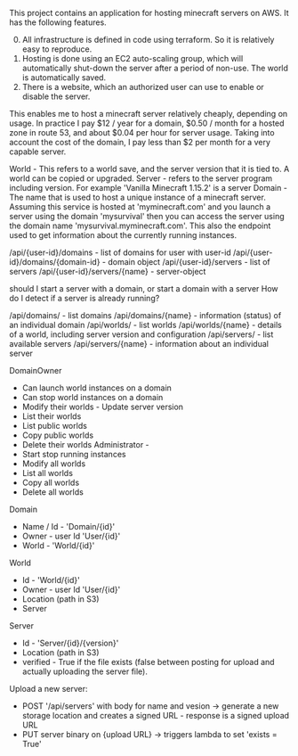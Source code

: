 
This project contains an application for hosting minecraft servers on AWS. It
has the following features.

0. All infrastructure is defined in code using terraform. So it is relatively
   easy to reproduce.
1. Hosting is done using an EC2 auto-scaling group, which will automatically
   shut-down the server after a period of non-use.  The world is automatically
   saved.
2. There is a website, which an authorized user can use to enable or disable
   the server.

This enables me to host a minecraft server relatively cheaply, depending on
usage.  In practice I pay $12 / year for a domain, $0.50 / month for a hosted
zone in route 53, and about $0.04 per hour for server usage.  Taking into
account the cost of the domain, I pay less than $2 per month for a very capable
server.

World - This refers to a world save, and the server version that it is tied to.  A world can be copied or upgraded.
Server - refers to the server program including version. For example 'Vanilla Minecraft 1.15.2' is a server
Domain - The name that is used to host a unique instance of a minecraft server.  Assuming this service is hosted at 'myminecraft.com' and you launch a server using the domain 'mysurvival' then you can access the server using the domain name 'mysurvival.myminecraft.com'.  This also the endpoint used to get information about the currently running instances.


/api/{user-id}/domains - list of domains for user with user-id
/api/{user-id}/domains/{domain-id} - domain object
/api/{user-id}/servers - list of servers
/api/{user-id}/servers/{name} - server-object


should I start a server with a domain, or start a domain with a server
How do I detect if a server is already running?


/api/domains/ - list domains
/api/domains/{name} - information (status) of an individual domain
/api/worlds/ - list worlds
/api/worlds/{name} - details of a world, including server version and configuration
/api/servers/ - list available servers
/api/servers/{name} - information about an individual server



  DomainOwner
   - Can launch world instances on a domain
   - Can stop world instances on a domain
   - Modify their worlds
    - Update server version
   - List their worlds
   - List public worlds
   - Copy public worlds
   - Delete their worlds
  Administrator -
   - Start stop running instances
   - Modify all worlds
   - List all worlds
   - Copy all worlds
   - Delete all worlds

Domain
 + Name / Id - 'Domain/{id}'
 + Owner - user Id 'User/{id}'
 + World - 'World/{id}'

World
 + Id - 'World/{id}'
 + Owner - user Id 'User/{id}'
 + Location (path in S3)
 + Server

Server
 + Id - 'Server/{id}/{version}'
 + Location  (path in S3)
 + verified - True if the file exists (false between posting for upload and actually uploading the server file).


Upload a new server:
  + POST '/api/servers' with body for name and vesion -> generate a new storage location and creates a signed URL - response is a signed upload URL
  + PUT server binary on {upload URL} -> triggers lambda to set 'exists = True'



